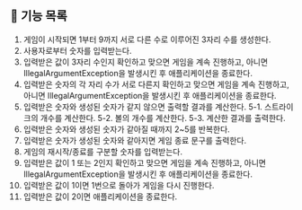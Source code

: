 ## 👏 기능 목록
1. 게임이 시작되면 1부터 9까지 서로 다른 수로 이루어진 3자리 수를 생성한다.
2. 사용자로부터 숫자를 입력받는다.
3. 입력받은 값이 3자리 수인지 확인하고 맞으면 게임을 계속 진행하고, 아니면 IllegalArgumentException을 발생시킨 후 애플리케이션을 종료한다.
4. 입력받은 숫자의 각 자리 수가 서로 다른지 확인하고 맞으면 게임을 계속 진행하고, 아니면 IllegalArgumentException을 발생시킨 후 애플리케이션을 종료한다.
5. 입력받은 숫자와 생성된 숫자가 같지 않으면 출력할 결과를 계산한다.
  5-1. 스트라이크의 개수를 계산한다.
  5-2. 볼의 개수를 계산한다.
  5-3. 계산한 결과를 출력한다.
6. 입력받은 숫자와 생성된 숫자가 같아질 때까지 2~5를 반복한다.
7. 입력받은 숫자가 생성된 숫자와 같아지면 게임 종료 문구를 출력한다.
8. 게임의 재시작/종료를 구분할 숫자를 입력받는다.
9. 입력받은 값이 1 또는 2인지 확인하고 맞으면 게임을 계속 진행하고, 아니면 IllegalArgumentException을 발생시킨 후 애플리케이션을 종료한다.
10. 입력받은 값이 1이면 1번으로 돌아가 게임을 다시 진행한다.
11. 입력받은 값이 2이면 애플리케이션을 종료한다.
